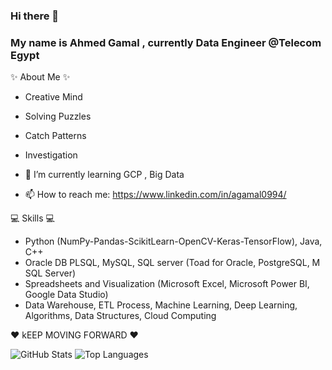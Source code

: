 ### Hi there 👋

### My name is Ahmed Gamal , currently Data Engineer @Telecom Egypt
✨ About Me ✨
- Creative Mind
- Solving Puzzles 
- Catch Patterns 
- Investigation 



- 🌱 I’m currently learning GCP , Big Data
- 📫 How to reach me: https://www.linkedin.com/in/agamal0994/

💻 Skills 💻 
- Python (NumPy-Pandas-ScikitLearn-OpenCV-Keras-TensorFlow), Java, C++ 
- Oracle DB PLSQL, MySQL, SQL server (Toad for Oracle, PostgreSQL, M SQL Server)
- Spreadsheets and Visualization (Microsoft Excel, Microsoft Power BI, Google Data Studio)
- Data Warehouse, ETL Process, Machine Learning, Deep Learning, Algorithms, Data Structures, Cloud Computing

❤️ kEEP MOVING FORWARD ❤️

![GitHub Stats](https://github-readme-stats.vercel.app/api?username=agamal0994&count_private=true&show_icons=true&theme=radical)
![Top Languages](https://github-readme-stats.vercel.app/api/top-langs/?username=AGAMAL0994&show_icons=true&theme=radical)
